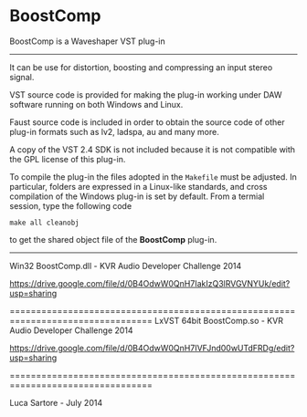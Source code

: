 BoostComp
=========

BoostComp is a Waveshaper VST plug-in

- - -

It can be use for distortion, boosting and compressing an input stereo signal.

VST source code is provided for making the plug-in working under DAW software running on both Windows and Linux.

Faust source code is included in order to obtain the source code of other plug-in formats such as lv2, ladspa, au and many more.

A copy of the VST 2.4 SDK is not included because it is not compatible with the GPL license of this plug-in.

To compile the plug-in the files adopted in the `Makefile` must be adjusted. In particular, folders are expressed in a Linux-like standards, and cross compilation of the Windows plug-in is set by default. From a termial session, type the following code
```
make all cleanobj
```
to get the shared object file of the **BoostComp** plug-in.

- - -

Win32 BoostComp.dll - KVR Audio Developer Challenge 2014

https://drive.google.com/file/d/0B4OdwW0QnH7IakIzQ3lRVGVNYUk/edit?usp=sharing

=================================================================================
LxVST 64bit BoostComp.so - KVR Audio Developer Challenge 2014

https://drive.google.com/file/d/0B4OdwW0QnH7IVFJnd00wUTdFRDg/edit?usp=sharing

=================================================================================

Luca Sartore - July 2014

